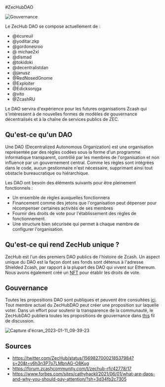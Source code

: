 #ZecHubDAO


![Gouvernance](https://user-images.githubusercontent.com/81990132/206885452-29b6ff27-c58f-4361-b5a8-1529212def03.png)

Le ZecHub DAO se compose actuellement de :

* @écureuil
* @yoditar.zkp
* @gordonesroo
* @ michae2xl
* @dismad
* @tokidoki
* @decentralistdan
* @janusz
* @RedNosedGnome
* @Exploiter
* @Edicksonjga
* @vito
* @ZcashRU

Le DAO servira d'expérience pour les futures organisations Zcash qui s'intéressent à de nouvelles formes de modèles de gouvernance décentralisés et à la chaîne de services publics de ZEC.

## Qu'est-ce qu'un DAO

Une DAO (Decentralized Autonomous Organization) est une organisation représentée par des règles codées sous la forme d'un programme informatique transparent, contrôlé par les membres de l'organisation et non influencé par un gouvernement central. Comme les règles sont intégrées dans le code, aucun gestionnaire n'est nécessaire, supprimant ainsi tout obstacle bureaucratique ou hiérarchique.

Les DAO ont besoin des éléments suivants pour être pleinement fonctionnels :

* Un ensemble de règles auxquelles fonctionnera
* Financement comme des jetons que l'organisation peut dépenser pour récompenser certaines activités de ses membres
* Fournir des droits de vote pour l'établissement des règles de fonctionnement.
* Une structure bien sécurisée qui permet à chaque membre de configurer l'organisation.

## Qu'est-ce qui rend ZecHub unique ?

ZecHub est l'un des premiers DAO publics de l'histoire de Zcash. Un aspect unique du DAO est la façon dont ses fonds sont détenus à l'adresse Shielded Zcash, par rapport à la plupart des DAO qui vivent sur Ethereum. Nous avons également créé un [NFT](https://opensea.io/collection/zechub) pour établir les droits de vote.

## Gouvernance

Toutes les propositions DAO sont publiques et peuvent être consultées [ici](https://snapshot.org/#/zechubdao.eth). Tout membre actuel du ZecHubDAO peut créer une proposition sur laquelle voter. Dans un effort pour soutenir la transparence de la communauté, le ZecHubDAO publiera toutes les propositions de gouvernance dans [this](https://forum.zcashcommunity.com/t/zechub-is-now-a-dao/43674) fil de discussion.

![Capture d'écran_2023-01-11_09-39-23](https://user-images.githubusercontent.com/81990132/211878680-468f8c15-99f9-42e1-b773-36847c0973ca.png)



## Sources

* https://twitter.com/ZecHub/status/1569827000218537984?s=20&t=v6h3n3P7o7LMbnAG-O8Kug
* https://forum.zcashcommunity.com/t/zechub-rfi/42778/17
* https://www.forbes.com/sites/cathyhackl/2021/06/01/what-are-daos-and-why-you-should-pay-attention/?sh=3d34fb2c7305


